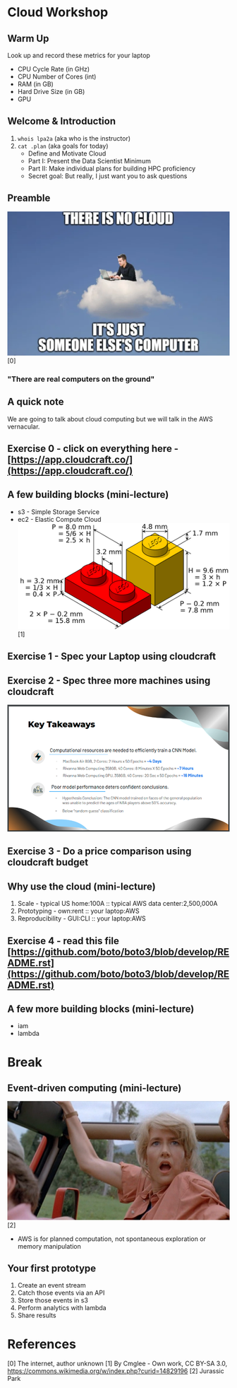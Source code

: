 # Cloud Workshop

## Warm Up
Look up and record these metrics for your laptop
* CPU Cycle Rate (in GHz)
* CPU Number of Cores (int)
* RAM (in GB)
* Hard Drive Size (in GB)
* GPU

## Welcome & Introduction
1. `whois lpa2a` (aka who is the instructor)
2. `cat .plan` (aka goals for today)
    * Define and Motivate Cloud
    * Part I: Present the Data Scientist Minimum
    * Part II: Make individual plans for building HPC proficiency
    * Secret goal: But really, I just want you to ask questions

## Preamble
![](aws-preamble.png)[0]
### "There are real computers on the ground"

## A quick note
We are going to talk about cloud computing but we will talk in the AWS vernacular.

## Exercise 0 - click on everything here - [https://app.cloudcraft.co/](https://app.cloudcraft.co/)

## A few building blocks (mini-lecture)
* s3 - Simple Storage Service
* ec2 - Elastic Compute Cloud
![](lego-brick.png)[1]

## Exercise 1 - Spec your Laptop using cloudcraft

## Exercise 2 - Spec three more machines using cloudcraft
![](2022-09-30-schuster-catherine.png)

## Exercise 3 - Do a price comparison using cloudcraft budget

## Why use the cloud (mini-lecture)
1. Scale - typical US home:100A :: typical AWS data center:2,500,000A
2. Prototyping - own:rent :: your laptop:AWS
3. Reproducibility - GUI:CLI :: your laptop:AWS

## Exercise 4 -  read this file [https://github.com/boto/boto3/blob/develop/README.rst](https://github.com/boto/boto3/blob/develop/README.rst)

## A few more building blocks (mini-lecture)
* iam
* lambda

# Break

## Event-driven computing (mini-lecture)
![](ellie-wonder.png)[2]
* AWS is for planned computation, not spontaneous exploration or memory manipulation
## Your first prototype
1. Create an event stream
2. Catch those events via an API
3. Store those events in s3
4. Perform analytics with lambda
5. Share results

# References
[0] The internet, author unknown
[1] By Cmglee - Own work, CC BY-SA 3.0, https://commons.wikimedia.org/w/index.php?curid=14829196
[2] Jurassic Park

